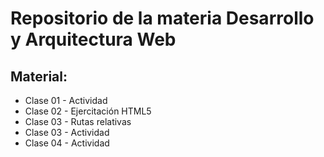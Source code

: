 # Repositorio de la materia Desarrollo y Arquitectura Web

## Material:
- Clase 01 - Actividad
- Clase 02 - Ejercitación HTML5
- Clase 03 - Rutas relativas
- Clase 03 - Actividad
- Clase 04 - Actividad
